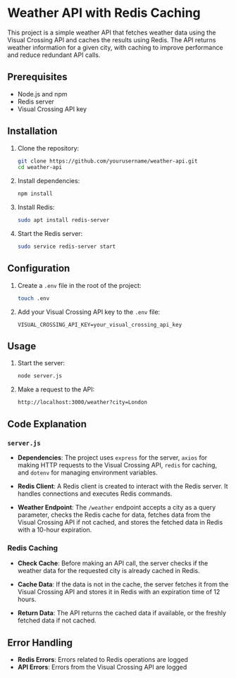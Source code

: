 


# Weather API with Redis Caching

This project is a simple weather API that fetches weather data using the Visual Crossing API and caches the results using Redis. The API returns weather information for a given city, with caching to improve performance and reduce redundant API calls.

## Prerequisites

- Node.js and npm
- Redis server
- Visual Crossing API key

## Installation

1. Clone the repository:
   ```sh
   git clone https://github.com/yourusername/weather-api.git
   cd weather-api
   ```

2. Install dependencies:
   ```sh
   npm install
   ```

3. Install Redis:
   ```sh
   sudo apt install redis-server
   ```

4. Start the Redis server:
   ```sh
   sudo service redis-server start
   ```

## Configuration

1. Create a `.env` file in the root of the project:
   ```sh
   touch .env
   ```

2. Add your Visual Crossing API key to the `.env` file:
   ```
   VISUAL_CROSSING_API_KEY=your_visual_crossing_api_key
   ```

## Usage

1. Start the server:
   ```sh
   node server.js
   ```

2. Make a request to the API:
   ```
   http://localhost:3000/weather?city=London
   ```

## Code Explanation

### `server.js`

- **Dependencies**: The project uses `express` for the server, `axios` for making HTTP requests to the Visual Crossing API, `redis` for caching, and `dotenv` for managing environment variables.

- **Redis Client**: A Redis client is created to interact with the Redis server. It handles connections and executes Redis commands.

- **Weather Endpoint**: The `/weather` endpoint accepts a city as a query parameter, checks the Redis cache for data, fetches data from the Visual Crossing API if not cached, and stores the fetched data in Redis with a 10-hour expiration.

### Redis Caching

- **Check Cache**: Before making an API call, the server checks if the weather data for the requested city is already cached in Redis.

- **Cache Data**: If the data is not in the cache, the server fetches it from the Visual Crossing API and stores it in Redis with an expiration time of 12 hours.

- **Return Data**: The API returns the cached data if available, or the freshly fetched data if not cached.

## Error Handling

- **Redis Errors**: Errors related to Redis operations are logged
- **API Errors**: Errors from the Visual Crossing API are logged

